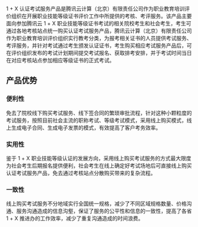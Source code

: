﻿1 + X 认证考试服务产品是腾讯云计算（北京）有限责任公司作为职业教育培训评价组织在开展职业技能等级证书评价工作中所提供的考核、考评服务。该产品主要面向参加腾讯云 1 + X 职业技能等级证书考试的相关院校考生和社会考生，考生可通过各地考核站点统一购买认证考试服务产品，腾讯云计算（北京）有限责任公司作为职业教育培训评价组织实行教考分类，为报考相关证书的人员提供考试服务、考评服务，并针对考试通过考生颁发认证证书，考生购买相应考试服务产品后，可在评价组织发布的考试计划期间提交考试报名、获取排考安排，并于考试时间当日在对应考核站点参加相应等级证书的正式考试。


## 产品优势
### 便利性
免去了院校线下购买考试服务、线下签合同的繁琐审批流程，针对这种小颗粒度的考试服务，按照目前社会主流的职称考试、等级考试模式，采用线上购买模式，线上生成电子合同、生成电子发票的模式，有效提高了客户考务效率。

### 实用性
鉴于 1 + X 职业技能等级认证的发展方向，采用线上购买考试服务的方式最大限度为社会考生后期报名提供便利，社会考生在线上确定好考试场地后可直接线上购买认证考试服务产品，免去通过考核站点分散购买带来的复杂流程。

### 一致性
线上购买考试服务不分地域实行全国统一规格，减少了不同区域规格数量、价格沟通、服务沟通造成的信息沟壑，保证了服务的公平性和信息的一致性，提高了各省 1 + X 推进办的工作效率，减少了重复沟通造成的时间浪费。



